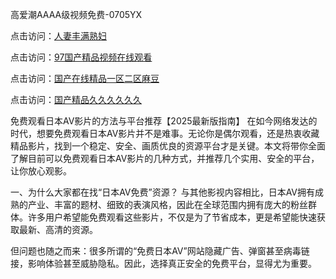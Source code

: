 高爱潮AAAA级视频免费-0705YX

点击访问：<a href="https://fdhf-454.pages.dev/">人妻丰满熟妇</a>

点击访问：<a href="https://bered.pages.dev/">97国产精品视频在线观看</a>

点击访问：<a href="https://rtj-3zo.pages.dev/">国产在线精品一区二区麻豆</a>

点击访问：<a href="https://vassv.pages.dev/">国产精品久久久久久久</a>

免费观看日本AV影片的方法与平台推荐【2025最新版指南】
在如今网络发达的时代，想要免费观看日本AV影片并不是难事。无论你是偶尔观看，还是热衷收藏精品影片，找到一个稳定、安全、画质优良的资源平台才是关键。本文将带你全面了解目前可以免费观看日本AV影片的几种方式，并推荐几个实用、安全的平台，让你放心观影。

一、为什么大家都在找“日本AV免费”资源？
与其他影视内容相比，日本AV拥有成熟的产业、丰富的题材、细致的表演风格，因此在全球范围内拥有庞大的粉丝群体。许多用户希望能免费观看这些影片，不仅是为了节省成本，更是希望能快速获取最新、高清的资源。

但问题也随之而来：很多所谓的“免费日本AV”网站隐藏广告、弹窗甚至病毒链接，影响体验甚至威胁隐私。因此，选择真正安全的免费平台，显得尤为重要。

<span style="display:none;">[Canonical link]( https://github.com/sau20250705/sau3 ）</span>

